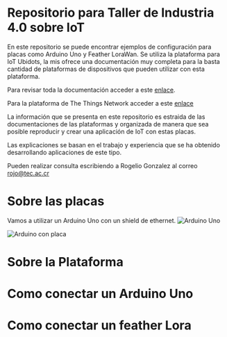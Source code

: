# Repositorio para Taller de Industria 4.0 sobre IoT
En este repositorio se puede encontrar ejemplos de configuración para placas como Arduino Uno y Feather LoraWan.
Se utiliza la plataforma para IoT Ubidots, la mis ofrece una documentación muy completa para la basta cantidad de plataformas de dispositivos que pueden utilizar con esta plataforma.

Para revisar toda la documentación acceder a este [enlace](https://ubidots.com/docs/devices/#devices).

Para la plataforma de The Things Network acceder a este [enlace](https://www.thethingsnetwork.org/docs/)

La información que se presenta en este repositorio es estraida de las documentaciones de las plataformas y organizada de manera que sea posible reproducir y crear una aplicación de IoT con estas placas.

Las explicaciones se basan en el trabajo y experiencia que se ha obtenido desarrollando aplicaciones de este tipo.

Pueden realizar consulta escribiendo a Rogelio Gonzalez al correo rojo@tec.ac.cr


# Sobre las placas
Vamos a utilizar un Arduino Uno con un shield de ethernet.
![Arduino Uno](/imagenes/logo.png)

![Arduino con placa](imagenes/)




# Sobre la Plataforma

# Como conectar un Arduino Uno

# Como conectar un feather Lora


